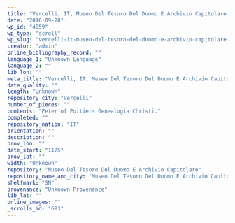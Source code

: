 ```yaml
---
title: "Vercelli, IT, Museo Del Tesoro Del Duomo E Archivio Capitolare, SN 2"
date: "2016-09-28"
wp_id: "4859"
wp_type: "scroll"
wp_slug: "vercelli-it-museo-del-tesoro-del-duomo-e-archivio-capitolare-sn-2"
creator: "admin"
online_bibliography_record: ""
language_1: "Unknown Language"
language_2: ""
lib_lon: ""
meta_title: "Vercelli, IT, Museo Del Tesoro Del Duomo E Archivio Capitolare, SN 2"
date_quality: ""
length: "Unknown"
repository_city: "Vercelli"
number_of_pieces: ""
contents: "Peter of Poitiers Genealogia Christi."
completed: ""
repository_nation: "IT"
orientation: ""
description: ""
prov_lon: ""
date_start: "1175"
prov_lat: ""
width: "Unknown"
repository: "Museo Del Tesoro Del Duomo E Archivio Capitolare"
repository_name_and_city: "Museo Del Tesoro Del Duomo E Archivio Capitolare, Vercelli IT"
shelfmark: "SN"
provenance: "Unknown Provenance"
lib_lat: ""
online_images: ""
_scrolls_id: "683"
---
```



